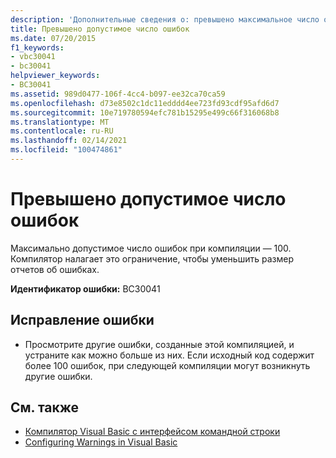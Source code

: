 ```yaml
---
description: 'Дополнительные сведения о: превышено максимальное число ошибок'
title: Превышено допустимое число ошибок
ms.date: 07/20/2015
f1_keywords:
- vbc30041
- bc30041
helpviewer_keywords:
- BC30041
ms.assetid: 989d0477-106f-4cc4-b097-ee32ca70ca59
ms.openlocfilehash: d73e8502c1dc11edddd4ee723fd93cdf95afd6d7
ms.sourcegitcommit: 10e719780594efc781b15295e499c66f316068b8
ms.translationtype: MT
ms.contentlocale: ru-RU
ms.lasthandoff: 02/14/2021
ms.locfileid: "100474861"
---
```

# <a name="maximum-number-of-errors-has-been-exceeded"></a>Превышено допустимое число ошибок

Максимально допустимое число ошибок при компиляции — 100. Компилятор налагает это ограничение, чтобы уменьшить размер отчетов об ошибках.  
  
 **Идентификатор ошибки:** BC30041  
  
## <a name="to-correct-this-error"></a>Исправление ошибки  
  
- Просмотрите другие ошибки, созданные этой компиляцией, и устраните как можно больше из них. Если исходный код содержит более 100 ошибок, при следующей компиляции могут возникнуть другие ошибки.  
  
## <a name="see-also"></a>См. также

- [Компилятор Visual Basic с интерфейсом командной строки](../reference/command-line-compiler/index.md)
- [Configuring Warnings in Visual Basic](/visualstudio/ide/configuring-warnings-in-visual-basic)
